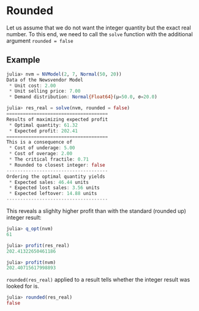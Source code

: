 # Rounded

Let us assume that we do not want the integer quantity but the exact real number. To this end, we need to call the `solve` function with the additional argument `rounded = false`

## Example

```julia
julia> nvm = NVModel(2, 7, Normal(50, 20))
Data of the Newsvendor Model
 * Unit cost: 2.00
 * Unit selling price: 7.00
 * Demand distribution: Normal{Float64}(μ=50.0, σ=20.0)

julia> res_real = solve(nvm, rounded = false)
=====================================
Results of maximizing expected profit
 * Optimal quantity: 61.32
 * Expected profit: 202.41
=====================================
This is a consequence of
 * Cost of underage: 5.00
 * Cost of overage: 2.00
 * The critical fractile: 0.71
 * Rounded to closest integer: false
-------------------------------------
Ordering the optimal quantity yields
 * Expected sales: 46.44 units
 * Expected lost sales: 3.56 units
 * Expected leftover: 14.88 units
-------------------------------------
```

This reveals a slighlty higher profit than with the standard (rounded up) integer result:

```julia
julia> q_opt(nvm)
61

julia> profit(res_real)
202.41322650461186

julia> profit(nvm)
202.40715617998893
```

`rounded(res_real)` applied to a result tells whether the integer result was looked for is.

```julia
julia> rounded(res_real)
false
```
